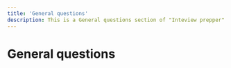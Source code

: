 ```yaml
---
title: 'General questions'
description: This is a General questions section of "Inteview prepper" guide
---
```

# General questions